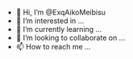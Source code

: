 - 👋 Hi, I’m @ExqAikoMeibisu
- 👀 I’m interested in ...
- 🌱 I’m currently learning ...
- 💞️ I’m looking to collaborate on ...
- 📫 How to reach me ...

<!---
ExqAikoMeibisu/ExqAikoMeibisu is a ✨ special ✨ repository because its `README.md` (this file) appears on your GitHub profile.
You can click the Preview link to take a look at your changes.
--->
